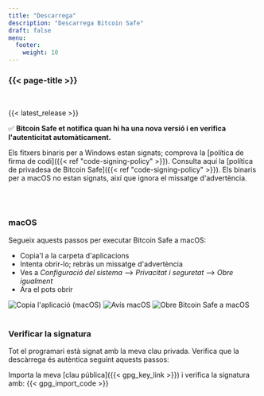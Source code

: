 ```yaml
---
title: "Descarrega"
description: "Descarrega Bitcoin Safe"
draft: false
menu:
  footer:
    weight: 10
---
```


### {{< page-title >}} 

<br>

{{< latest_release >}}


✅ **Bitcoin Safe et notifica quan hi ha una nova versió i en verifica l'autenticitat automàticament.**


Els fitxers binaris per a Windows estan signats; comprova la [política de firma de codi]({{< ref "code-signing-policy" >}}). Consulta aquí la [política de privadesa de Bitcoin Safe]({{< ref "code-signing-policy" >}}). Els binaris per a macOS no estan signats, així que ignora el missatge d'advertència.

<br>
<br>

###  macOS 

Segueix aquests passos per executar Bitcoin Safe a macOS:
- Copia'l a la carpeta d'aplicacions
- Intenta obrir-lo; rebràs un missatge d'advertència
- Ves a *Configuració del sistema* --> *Privacitat i seguretat* --> *Obre igualment*
- Ara el pots obrir


<img src="/images/mac/copy-app.png" alt="Copia l'aplicació (macOS)"   /> 
<img src="/images/mac/warning.png" alt="Avís macOS"   /> 
<img src="/images/mac/disable.png" alt="Obre Bitcoin Safe a macOS"   /> 

<br>
<br>

###  Verificar la signatura

Tot el programari està signat amb la meva clau privada. Verifica que la descàrrega és autèntica seguint aquests passos:

Importa la meva [clau pública]({{< gpg_key_link >}}) i verifica la signatura amb:
{{< gpg_import_code >}}


<br> 
<br>


<!-- ### Alternative install  via pip  on Mac, Linux, or Windows 
PyPi: https://pypi.org/project/bitcoin-safe/
python -m pip install bitcoin-safe
python -m bitcoin_safe
-->